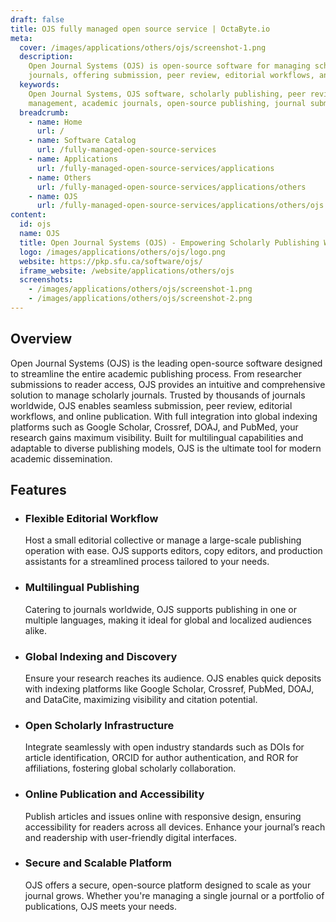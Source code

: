 ```yaml
---
draft: false
title: OJS fully managed open source service | OctaByte.io
meta:
  cover: /images/applications/others/ojs/screenshot-1.png
  description:
    Open Journal Systems (OJS) is open-source software for managing scholarly
    journals, offering submission, peer review, editorial workflows, and global indexing.
  keywords:
    Open Journal Systems, OJS software, scholarly publishing, peer review
    management, academic journals, open-source publishing, journal submission system
  breadcrumb:
    - name: Home
      url: /
    - name: Software Catalog
      url: /fully-managed-open-source-services
    - name: Applications
      url: /fully-managed-open-source-services/applications
    - name: Others
      url: /fully-managed-open-source-services/applications/others
    - name: OJS
      url: /fully-managed-open-source-services/applications/others/ojs
content:
  id: ojs
  name: OJS
  title: Open Journal Systems (OJS) - Empowering Scholarly Publishing Worldwide
  logo: /images/applications/others/ojs/logo.png
  website: https://pkp.sfu.ca/software/ojs/
  iframe_website: /website/applications/others/ojs
  screenshots:
    - /images/applications/others/ojs/screenshot-1.png
    - /images/applications/others/ojs/screenshot-2.png
---
```


## Overview

Open Journal Systems (OJS) is the leading open-source software designed to streamline the entire academic publishing process. From researcher submissions to reader access, OJS provides an intuitive and comprehensive solution to manage scholarly journals. Trusted by thousands of journals worldwide, OJS enables seamless submission, peer review, editorial workflows, and online publication. With full integration into global indexing platforms such as Google Scholar, Crossref, DOAJ, and PubMed, your research gains maximum visibility. Built for multilingual capabilities and adaptable to diverse publishing models, OJS is the ultimate tool for modern academic dissemination.

## Features

- ### Flexible Editorial Workflow

  Host a small editorial collective or manage a large-scale publishing operation with ease. OJS supports editors, copy editors, and production assistants for a streamlined process tailored to your needs.

- ### Multilingual Publishing

  Catering to journals worldwide, OJS supports publishing in one or multiple languages, making it ideal for global and localized audiences alike.

- ### Global Indexing and Discovery

  Ensure your research reaches its audience. OJS enables quick deposits with indexing platforms like Google Scholar, Crossref, PubMed, DOAJ, and DataCite, maximizing visibility and citation potential.

- ### Open Scholarly Infrastructure

  Integrate seamlessly with open industry standards such as DOIs for article identification, ORCID for author authentication, and ROR for affiliations, fostering global scholarly collaboration.

- ### Online Publication and Accessibility

  Publish articles and issues online with responsive design, ensuring accessibility for readers across all devices. Enhance your journal’s reach and readership with user-friendly digital interfaces.

- ### Secure and Scalable Platform

  OJS offers a secure, open-source platform designed to scale as your journal grows. Whether you're managing a single journal or a portfolio of publications, OJS meets your needs.
